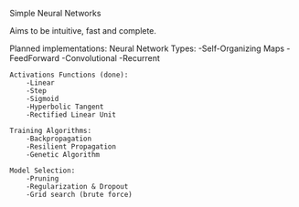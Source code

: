 Simple Neural Networks

Aims to be intuitive, fast and complete.

Planned implementations:
    Neural Network Types:
        -Self-Organizing Maps
        -FeedForward
        -Convolutional
        -Recurrent
    
    Activations Functions (done):
        -Linear
        -Step
        -Sigmoid
        -Hyperbolic Tangent
        -Rectified Linear Unit

    Training Algorithms:
        -Backpropagation
        -Resilient Propagation
        -Genetic Algorithm 

    Model Selection:
        -Pruning
        -Regularization & Dropout
        -Grid search (brute force)